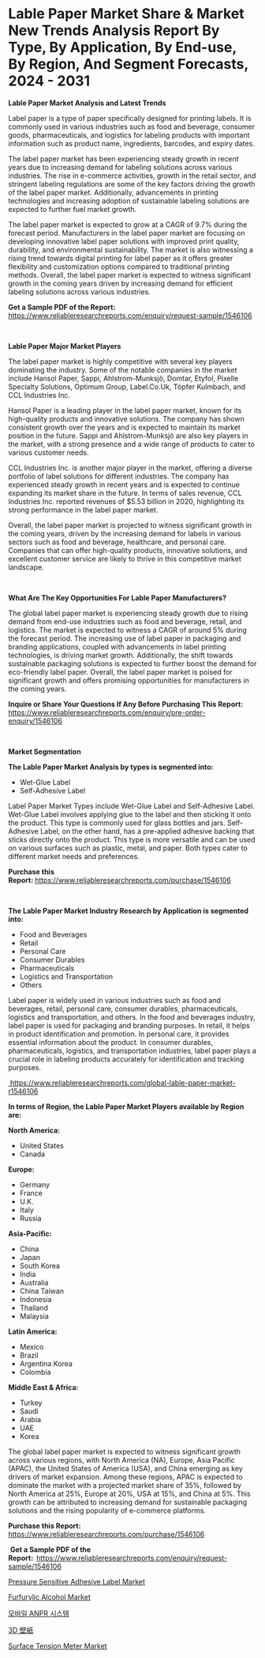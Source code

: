 <p><h1>Lable Paper Market Share & Market New Trends Analysis Report By Type, By Application, By End-use, By Region, And Segment Forecasts, 2024 - 2031</h1></p><p><strong>Lable Paper Market Analysis and Latest Trends</strong></p>
<p><p>Label paper is a type of paper specifically designed for printing labels. It is commonly used in various industries such as food and beverage, consumer goods, pharmaceuticals, and logistics for labeling products with important information such as product name, ingredients, barcodes, and expiry dates.</p><p>The label paper market has been experiencing steady growth in recent years due to increasing demand for labeling solutions across various industries. The rise in e-commerce activities, growth in the retail sector, and stringent labeling regulations are some of the key factors driving the growth of the label paper market. Additionally, advancements in printing technologies and increasing adoption of sustainable labeling solutions are expected to further fuel market growth.</p><p>The label paper market is expected to grow at a CAGR of 9.7% during the forecast period. Manufacturers in the label paper market are focusing on developing innovative label paper solutions with improved print quality, durability, and environmental sustainability. The market is also witnessing a rising trend towards digital printing for label paper as it offers greater flexibility and customization options compared to traditional printing methods. Overall, the label paper market is expected to witness significant growth in the coming years driven by increasing demand for efficient labeling solutions across various industries.</p></p>
<p><strong>Get a Sample PDF of the Report:&nbsp;</strong> <a href="https://www.reliableresearchreports.com/enquiry/request-sample/1546106">https://www.reliableresearchreports.com/enquiry/request-sample/1546106</a></p>
<p>&nbsp;</p>
<p><strong>Lable Paper Major Market Players</strong></p>
<p><p>The label paper market is highly competitive with several key players dominating the industry. Some of the notable companies in the market include Hansol Paper, Sappi, Ahlstrom-Munksjö, Domtar, Etyfol, Pixelle Specialty Solutions, Optimum Group, Label.Co.Uk, Töpfer Kulmbach, and CCL Industries Inc.</p><p>Hansol Paper is a leading player in the label paper market, known for its high-quality products and innovative solutions. The company has shown consistent growth over the years and is expected to maintain its market position in the future. Sappi and Ahlstrom-Munksjö are also key players in the market, with a strong presence and a wide range of products to cater to various customer needs.</p><p>CCL Industries Inc. is another major player in the market, offering a diverse portfolio of label solutions for different industries. The company has experienced steady growth in recent years and is expected to continue expanding its market share in the future. In terms of sales revenue, CCL Industries Inc. reported revenues of $5.53 billion in 2020, highlighting its strong performance in the label paper market.</p><p>Overall, the label paper market is projected to witness significant growth in the coming years, driven by the increasing demand for labels in various sectors such as food and beverage, healthcare, and personal care. Companies that can offer high-quality products, innovative solutions, and excellent customer service are likely to thrive in this competitive market landscape.</p></p>
<p>&nbsp;</p>
<p><strong>What Are The Key Opportunities For Lable Paper Manufacturers?</strong></p>
<p><p>The global label paper market is experiencing steady growth due to rising demand from end-use industries such as food and beverage, retail, and logistics. The market is expected to witness a CAGR of around 5% during the forecast period. The increasing use of label paper in packaging and branding applications, coupled with advancements in label printing technologies, is driving market growth. Additionally, the shift towards sustainable packaging solutions is expected to further boost the demand for eco-friendly label paper. Overall, the label paper market is poised for significant growth and offers promising opportunities for manufacturers in the coming years.</p></p>
<p><strong>Inquire or Share Your Questions If Any Before Purchasing This Report:</strong> <a href="https://www.reliableresearchreports.com/enquiry/pre-order-enquiry/1546106">https://www.reliableresearchreports.com/enquiry/pre-order-enquiry/1546106</a></p>
<p>&nbsp;</p>
<p><strong>Market Segmentation</strong></p>
<p><strong>The Lable Paper Market Analysis by types is segmented into:</strong></p>
<p><ul><li>Wet-Glue Label</li><li>Self-Adhesive Label</li></ul></p>
<p><p>Label Paper Market Types include Wet-Glue Label and Self-Adhesive Label. Wet-Glue Label involves applying glue to the label and then sticking it onto the product. This type is commonly used for glass bottles and jars. Self-Adhesive Label, on the other hand, has a pre-applied adhesive backing that sticks directly onto the product. This type is more versatile and can be used on various surfaces such as plastic, metal, and paper. Both types cater to different market needs and preferences.</p></p>
<p><strong>Purchase this Report:&nbsp;</strong><a href="https://www.reliableresearchreports.com/purchase/1546106">https://www.reliableresearchreports.com/purchase/1546106</a></p>
<p>&nbsp;</p>
<p><strong>The Lable Paper Market Industry Research by Application is segmented into:</strong></p>
<p><ul><li>Food and Beverages</li><li>Retail</li><li>Personal Care</li><li>Consumer Durables</li><li>Pharmaceuticals</li><li>Logistics and Transportation</li><li>Others</li></ul></p>
<p><p>Label paper is widely used in various industries such as food and beverages, retail, personal care, consumer durables, pharmaceuticals, logistics and transportation, and others. In the food and beverages industry, label paper is used for packaging and branding purposes. In retail, it helps in product identification and promotion. In personal care, it provides essential information about the product. In consumer durables, pharmaceuticals, logistics, and transportation industries, label paper plays a crucial role in labeling products accurately for identification and tracking purposes.</p></p>
<p><a href="https://www.reliableresearchreports.com/global-lable-paper-market-r1546106">&nbsp;https://www.reliableresearchreports.com/global-lable-paper-market-r1546106</a></p>
<p><strong>In terms of Region, the Lable Paper Market Players available by Region are:</strong></p>
<p>
    <p> <strong> North America: </strong>
        <ul>
            <li>United States</li>
            <li>Canada</li>
        </ul>
        </p> 
    <p> <strong> Europe: </strong>
        <ul>
            <li>Germany</li>
            <li>France</li>
            <li>U.K.</li>
            <li>Italy</li>
            <li>Russia</li>
        </ul>
        </p> 
    <p> <strong> Asia-Pacific: </strong>
        <ul>
            <li>China</li>
            <li>Japan</li>
            <li>South Korea</li>
            <li>India</li>
            <li>Australia</li>
            <li>China Taiwan</li>
            <li>Indonesia</li>
            <li>Thailand</li>
            <li>Malaysia</li>
        </ul>
        </p> 
    <p> <strong> Latin America: </strong>
        <ul>
            <li>Mexico</li>
            <li>Brazil</li>
            <li>Argentina Korea</li>
            <li>Colombia</li>
        </ul>
        </p> 
    <p> <strong> Middle East & Africa: </strong>
        <ul>
            <li>Turkey</li>
            <li>Saudi</li>
            <li>Arabia</li>
            <li>UAE</li>
            <li>Korea</li>
        </ul>
    </p>
    </p>
<p><p>The global label paper market is expected to witness significant growth across various regions, with North America (NA), Europe, Asia Pacific (APAC), the United States of America (USA), and China emerging as key drivers of market expansion. Among these regions, APAC is expected to dominate the market with a projected market share of 35%, followed by North America at 25%, Europe at 20%, USA at 15%, and China at 5%. This growth can be attributed to increasing demand for sustainable packaging solutions and the rising popularity of e-commerce platforms.</p></p>
<p><strong>Purchase this Report: </strong><a href="https://www.reliableresearchreports.com/purchase/1546106">https://www.reliableresearchreports.com/purchase/1546106</a></p>
<p>&nbsp;<strong>Get a Sample PDF of the Report:&nbsp;&nbsp;</strong><a href="https://www.reliableresearchreports.com/enquiry/request-sample/1546106">https://www.reliableresearchreports.com/enquiry/request-sample/1546106</a></p>
<p><strong></strong></p>
<p><p><a href="https://github.com/Airanohannonzb68e5pb53oc1/Market-Research-Report-List-2/blob/main/pressure-sensitive-adhesive-label-market.md">Pressure Sensitive Adhesive Label Market</a></p><p><a href="https://issuu.com/reportprime-2/docs/furfurylic-alcohol-market-size-2030.pptx">Furfurylic Alcohol Market</a></p><p><a href="https://github.com/khytkeqagplkzqvh/Market-Research-Report-List-2/blob/main/484316255701.md">모바일 ANPR 시스템</a></p><p><a href="https://github.com/bucuel854722/Market-Research-Report-List-2/blob/main/861145257503.md">3D 壁紙</a></p><p><a href="https://www.linkedin.com/pulse/surface-tension-meter-market-trends-analysis-forecasted-zoroe">Surface Tension Meter Market</a></p></p>